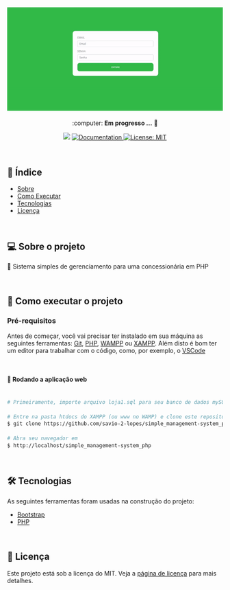 <h3 align="center">
    <img alt="System" title="System" src="public/gif.gif" width="800px" />
</h3>

<p align="center"> :computer: <strong>Em progresso ...</strong> 🚧</p>

<p align="center"> 
   <img src="https://img.shields.io/badge/version-0.0.1-yellow.svg" />
  
  <a href="https://github.com/savio-2-lopes">
    <img alt="Documentation" src="https://img.shields.io/badge/documentation-yes-brightgreen.svg" target="_blank" />
  </a> 
 
 <a href="https://github.com/savio-2-lopes">
    <img alt="License: MIT" src="https://img.shields.io/badge/License-MIT-blue.svg" target="_blank" />
  </a>
</p>

<br>

## :pushpin: Índice

- [Sobre](#sobre-o-projeto)
- [Como Executar](#executar)
- [Tecnologias](#tecnologias)
- [Licença](#licenca)

<br>

<a id="sobre-o-projeto"></a>

## 💻 Sobre o projeto

:tada: Sistema simples de gerenciamento para uma concessionária em PHP

<br>

<a id="executar"></a>

## 🚀 Como executar o projeto

### Pré-requisitos

Antes de começar, você vai precisar ter instalado em sua máquina as seguintes ferramentas:
[Git](https://git-scm.com), [PHP](https://www.php.net/), [WAMPP](https://www.wampserver.com/en/) ou [XAMPP](https://www.apachefriends.org/pt_br/index.html).
Além disto é bom ter um editor para trabalhar com o código, como, por exemplo, o [VSCode](https://code.visualstudio.com/)

<br>

#### 🧭 Rodando a aplicação web

```bash

# Primeiramente, importe arquivo loja1.sql para seu banco de dados mySQL

# Entre na pasta htdocs do XAMPP (ou www no WAMP) e clone este repositório
$ git clone https://github.com/savio-2-lopes/simple_management-system_php.git

# Abra seu navegador em
$ http://localhost/simple_management-system_php


```

<br>

<a id="tecnologias"></a>

## 🛠 Tecnologias

As seguintes ferramentas foram usadas na construção do projeto:

- [Bootstrap](https://getbootstrap.com/)
- [PHP](https://www.php.net/)

<br>

<a id="licenca"></a>

## :memo: Licença

Este projeto está sob a licença do MIT. Veja a [página de licença](https://opensource.org/licenses/MIT) para mais detalhes.
